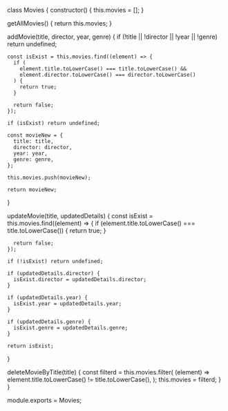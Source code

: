 class Movies {
  constructor() {
    this.movies = [];
  }

  getAllMovies() {
    return this.movies;
  }

  addMovie(title, director, year, genre) {
    if (!title || !director || !year || !genre) return undefined;

    const isExist = this.movies.find((element) => {
      if (
        element.title.toLowerCase() === title.toLowerCase() &&
        element.director.toLowerCase() === director.toLowerCase()
      ) {
        return true;
      }

      return false;
    });

    if (isExist) return undefined;

    const movieNew = {
      title: title,
      director: director,
      year: year,
      genre: genre,
    };

    this.movies.push(movieNew);

    return movieNew;
  }

  updateMovie(title, updatedDetails) {
    const isExist = this.movies.find((element) => {
      if (element.title.toLowerCase() === title.toLowerCase()) {
        return true;
      }

      return false;
    });

    if (!isExist) return undefined;

    if (updatedDetails.director) {
      isExist.director = updatedDetails.director;
    }

    if (updatedDetails.year) {
      isExist.year = updatedDetails.year;
    }

    if (updatedDetails.genre) {
      isExist.genre = updatedDetails.genre;
    }

    return isExist;
  }

  deleteMovieByTitle(title) {
    const filterd = this.movies.filter(
      (element) => element.title.toLowerCase() != title.toLowerCase(),
    );
    this.movies = filterd;
  }
}

module.exports = Movies;
